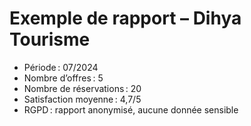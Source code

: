 # Exemple de rapport – Dihya Tourisme

- Période : 07/2024
- Nombre d’offres : 5
- Nombre de réservations : 20
- Satisfaction moyenne : 4,7/5
- RGPD : rapport anonymisé, aucune donnée sensible
